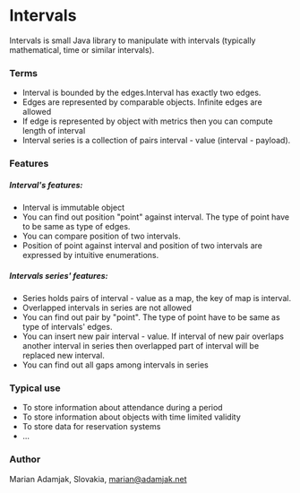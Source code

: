 # Intervals
Intervals is small Java library to manipulate with intervals (typically mathematical, time or similar intervals).

### Terms
* Interval is bounded by the edges.Interval has exactly two edges.
* Edges are represented by comparable objects. Infinite edges are allowed
* If edge is represented by object with metrics then you can compute length of interval
* Interval series is a collection of pairs interval - value (interval - payload).

### Features

##### Interval's features:

* Interval is immutable object
* You can find out position "point" against interval. The type of point have to be same as type of edges. 
* You can compare position of two intervals. 
* Position of point against interval and position of two intervals are expressed by intuitive enumerations.

##### Intervals series' features:

* Series holds pairs of interval - value as a map, the key of map is interval.
* Overlapped intervals in series are not allowed
* You can find out pair by "point". The type of point have to be same as type of intervals' edges.
* You can insert new pair interval - value. If interval of new pair overlaps another interval in series then overlapped part of interval will be replaced new interval.
* You can find out all gaps among intervals in series

### Typical use

* To store information about attendance during a period
* To store information about objects with time limited validity
* To store data for reservation systems
* ...

### Author
Marian Adamjak, Slovakia, <marian@adamjak.net>
